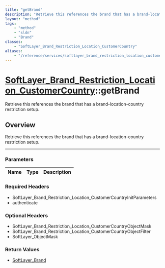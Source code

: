 ```yaml
---
title: "getBrand"
description: "Retrieve this references the brand that has a brand-location-country restriction setup."
layout: "method"
tags:
    - "method"
    - "sldn"
    - "Brand"
classes:
    - "SoftLayer_Brand_Restriction_Location_CustomerCountry"
aliases:
    - "/reference/services/softlayer_brand_restriction_location_customercountry/getBrand"
---
```

# [SoftLayer_Brand_Restriction_Location_CustomerCountry](/reference/services/SoftLayer_Brand_Restriction_Location_CustomerCountry)::getBrand

Retrieve this references the brand that has a brand-location-country restriction setup.


## Overview 
Retrieve this references the brand that has a brand-location-country restriction setup.

-----

### Parameters 
|Name | Type | Description |
| --- | --- | --- |


### Required Headers
* SoftLayer_Brand_Restriction_Location_CustomerCountryInitParameters
* authenticate


### Optional Headers
* SoftLayer_Brand_Restriction_Location_CustomerCountryObjectMask
* SoftLayer_Brand_Restriction_Location_CustomerCountryObjectFilter
* SoftLayer_ObjectMask

### Return Values
* <a href='/reference/datatypes/SoftLayer_Brand'>SoftLayer_Brand </a>




